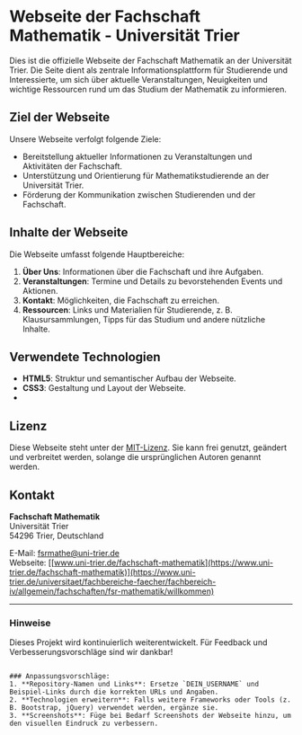 # Webseite der Fachschaft Mathematik - Universität Trier

Dies ist die offizielle Webseite der Fachschaft Mathematik an der Universität Trier. Die Seite dient als zentrale Informationsplattform für Studierende und Interessierte, um sich über aktuelle Veranstaltungen, Neuigkeiten und wichtige Ressourcen rund um das Studium der Mathematik zu informieren.

## Ziel der Webseite

Unsere Webseite verfolgt folgende Ziele:

- Bereitstellung aktueller Informationen zu Veranstaltungen und Aktivitäten der Fachschaft.
- Unterstützung und Orientierung für Mathematikstudierende an der Universität Trier.
- Förderung der Kommunikation zwischen Studierenden und der Fachschaft.

## Inhalte der Webseite

Die Webseite umfasst folgende Hauptbereiche:

1. **Über Uns**: Informationen über die Fachschaft und ihre Aufgaben.
2. **Veranstaltungen**: Termine und Details zu bevorstehenden Events und Aktionen.
3. **Kontakt**: Möglichkeiten, die Fachschaft zu erreichen.
4. **Ressourcen**: Links und Materialien für Studierende, z. B. Klausursammlungen, Tipps für das Studium und andere nützliche Inhalte.


## Verwendete Technologien

- **HTML5**: Struktur und semantischer Aufbau der Webseite.
- **CSS3**: Gestaltung und Layout der Webseite.
- 

## Lizenz

Diese Webseite steht unter der [MIT-Lizenz](LICENSE). Sie kann frei genutzt, geändert und verbreitet werden, solange die ursprünglichen Autoren genannt werden.

## Kontakt

**Fachschaft Mathematik**  
Universität Trier  
54296 Trier, Deutschland  

E-Mail: [fsrmathe@uni-trier.de](mailto:fsrmathe@uni-trier.de)  
Webseite: [[www.uni-trier.de/fachschaft-mathematik](https://www.uni-trier.de/fachschaft-mathematik)](https://www.uni-trier.de/universitaet/fachbereiche-faecher/fachbereich-iv/allgemein/fachschaften/fsr-mathematik/willkommen)

---

### Hinweise

Dieses Projekt wird kontinuierlich weiterentwickelt. Für Feedback und Verbesserungsvorschläge sind wir dankbar!
```

### Anpassungsvorschläge:
1. **Repository-Namen und Links**: Ersetze `DEIN_USERNAME` und Beispiel-Links durch die korrekten URLs und Angaben.
2. **Technologien erweitern**: Falls weitere Frameworks oder Tools (z. B. Bootstrap, jQuery) verwendet werden, ergänze sie.
3. **Screenshots**: Füge bei Bedarf Screenshots der Webseite hinzu, um den visuellen Eindruck zu verbessern.
